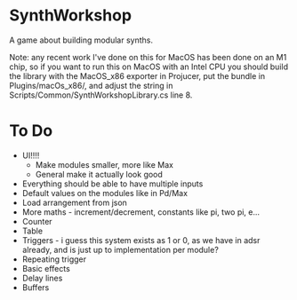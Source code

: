 # SynthWorkshop
A game about building modular synths.

Note: any recent work I've done on this for MacOS has been done on an M1 chip, so if you want to run this on MacOS with an Intel CPU you should build the library with the MacOS_x86 exporter in Projucer, put the bundle in Plugins/macOs_x86/, and adjust the string in Scripts/Common/SynthWorkshopLibrary.cs line 8.

# To Do
* UI!!!!
    * Make modules smaller, more like Max
    * General make it actually look good
* Everything should be able to have multiple inputs
* Default values on the modules like in Pd/Max
* Load arrangement from json
* More maths - increment/decrement, constants like pi, two pi, e...
* Counter
* Table
* Triggers - i guess this system exists as 1 or 0, as we have in adsr already, and is just up to implementation per module?
* Repeating trigger
* Basic effects
* Delay lines
* Buffers
